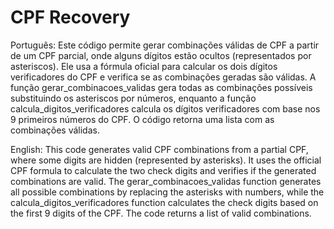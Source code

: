 # CPF Recovery

Português:
Este código permite gerar combinações válidas de CPF a partir de um CPF parcial, onde alguns dígitos estão ocultos (representados por asteriscos). 
Ele usa a fórmula oficial para calcular os dois dígitos verificadores do CPF e verifica se as combinações geradas são válidas. 
A função gerar_combinacoes_validas gera todas as combinações possíveis substituindo os asteriscos por números, enquanto a função calcula_digitos_verificadores 
calcula os dígitos verificadores com base nos 9 primeiros números do CPF. O código retorna uma lista com as combinações válidas.

English:
This code generates valid CPF combinations from a partial CPF, where some digits are hidden (represented by asterisks). 
It uses the official CPF formula to calculate the two check digits and verifies if the generated combinations are valid. 
The gerar_combinacoes_validas function generates all possible combinations by replacing the asterisks with numbers, while the calcula_digitos_verificadores 
function calculates the check digits based on the first 9 digits of the CPF. The code returns a list of valid combinations.
